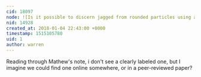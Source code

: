 ```yaml
---
cid: 18097
node: ![Is it possible to discern jagged from rounded particles using a DIY microscope? ](../notes/gretchengehrke/09-21-2017/is-it-possible-to-discern-jagged-from-rounded-particles-using-a-diy-microscope)
nid: 14928
created_at: 2018-01-04 22:43:00 +0000
timestamp: 1515105780
uid: 1
author: warren
---
```


Reading through Mathew's note, i don't see a clearly labeled one, but I imagine we could find one online somewhere, or in a peer-reviewed paper?